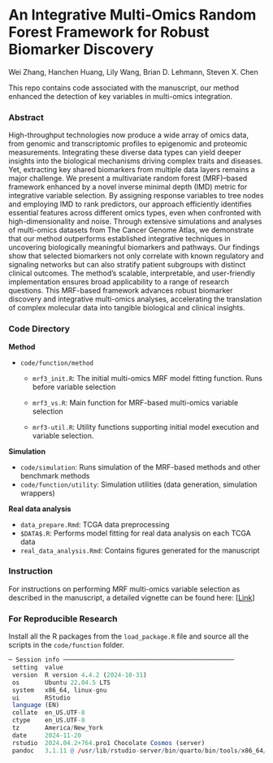 # An Integrative Multi-Omics Random Forest Framework for Robust Biomarker Discovery

Wei Zhang, Hanchen Huang, Lily Wang, Brian D. Lehmann, Steven X. Chen

This repo contains code associated with the manuscript, our method enhanced the detection of key variables in multi-omics integration.

### Abstract

High-throughput technologies now produce a wide array of omics data, from genomic and transcriptomic profiles to epigenomic and proteomic measurements. Integrating these diverse data types can yield deeper insights into the biological mechanisms driving complex traits and diseases. Yet, extracting key shared biomarkers from multiple data layers remains a major challenge. We present a multivariate random forest (MRF)–based framework enhanced by a novel inverse minimal depth (IMD) metric for integrative variable selection. By assigning response variables to tree nodes and employing IMD to rank predictors, our approach efficiently identifies essential features across different omics types, even when confronted with high-dimensionality and noise. Through extensive simulations and analyses of multi-omics datasets from The Cancer Genome Atlas, we demonstrate that our method outperforms established integrative techniques in uncovering biologically meaningful biomarkers and pathways. Our findings show that selected biomarkers not only correlate with known regulatory and signaling networks but can also stratify patient subgroups with distinct clinical outcomes. The method’s scalable, interpretable, and user-friendly implementation ensures broad applicability to a range of research questions. This MRF-based framework advances robust biomarker discovery and integrative multi-omics analyses, accelerating the translation of complex molecular data into tangible biological and clinical insights. 

### Code Directory

**Method**

- `code/function/method`

  - `mrf3_init.R`: The initial multi-omics MRF model fitting function. Runs before variable selection 

  - `mrf3_vs.R`: Main function for MRF-based multi-omics variable selection
  - `mrf3-util.R`: Utility functions supporting initial model execution and variable selection.

**Simulation**

- `code/simulation`: Runs simulation of the MRF-based methods and other benchmark methods
- `code/function/utility`: Simulation utilities (data generation, simulation wrappers)

**Real data analysis**

- `data_prepare.Rmd`: TCGA data preprocessing
- `$DATA$.R`: Performs model fitting for real data analysis on each TCGA data
- `real_data_analysis.Rmd`: Contains figures generated for the manuscript

### Instruction

For instructions on performing MRF multi-omics variable selection as described in the manuscript, a detailed vignette can be found here: [[Link](http://rpubs.com/noblegasss/multiRF-vs-vignette)]


### For Reproducible Research

Install all the R packages from the `load_package.R` file and source all the scripts in the `code/function` folder.

```R
─ Session info ───────────────────────────────────────────────
 setting  value
 version  R version 4.4.2 (2024-10-31)
 os       Ubuntu 22.04.5 LTS
 system   x86_64, linux-gnu
 ui       RStudio
 language (EN)
 collate  en_US.UTF-8
 ctype    en_US.UTF-8
 tz       America/New_York
 date     2024-11-20
 rstudio  2024.04.2+764.pro1 Chocolate Cosmos (server)
 pandoc   3.1.11 @ /usr/lib/rstudio-server/bin/quarto/bin/tools/x86_64/ (via rmarkdown)
```
